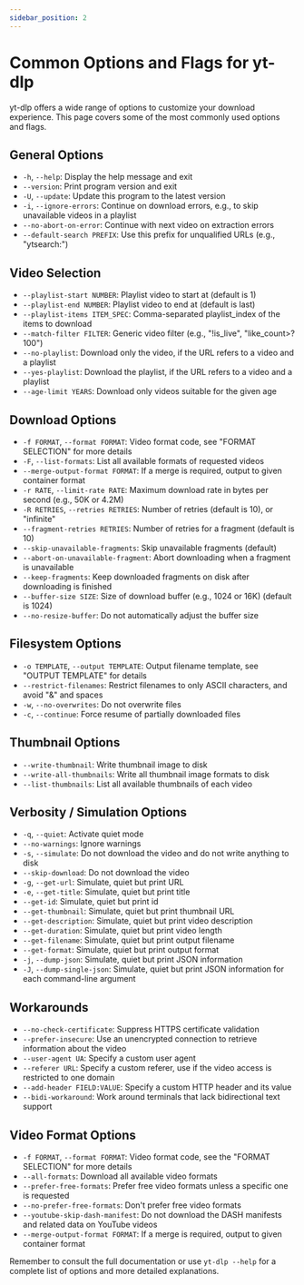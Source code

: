 ```yaml
---
sidebar_position: 2
---
```


# Common Options and Flags for yt-dlp

yt-dlp offers a wide range of options to customize your download experience. This page covers some of the most commonly used options and flags.

## General Options

- `-h`, `--help`: Display the help message and exit
- `--version`: Print program version and exit
- `-U`, `--update`: Update this program to the latest version
- `-i`, `--ignore-errors`: Continue on download errors, e.g., to skip unavailable videos in a playlist
- `--no-abort-on-error`: Continue with next video on extraction errors
- `--default-search PREFIX`: Use this prefix for unqualified URLs (e.g., "ytsearch:")

## Video Selection

- `--playlist-start NUMBER`: Playlist video to start at (default is 1)
- `--playlist-end NUMBER`: Playlist video to end at (default is last)
- `--playlist-items ITEM_SPEC`: Comma-separated playlist_index of the items to download
- `--match-filter FILTER`: Generic video filter (e.g., "!is_live", "like_count>?100")
- `--no-playlist`: Download only the video, if the URL refers to a video and a playlist
- `--yes-playlist`: Download the playlist, if the URL refers to a video and a playlist
- `--age-limit YEARS`: Download only videos suitable for the given age

## Download Options

- `-f FORMAT`, `--format FORMAT`: Video format code, see "FORMAT SELECTION" for more details
- `-F`, `--list-formats`: List all available formats of requested videos
- `--merge-output-format FORMAT`: If a merge is required, output to given container format
- `-r RATE`, `--limit-rate RATE`: Maximum download rate in bytes per second (e.g., 50K or 4.2M)
- `-R RETRIES`, `--retries RETRIES`: Number of retries (default is 10), or "infinite"
- `--fragment-retries RETRIES`: Number of retries for a fragment (default is 10)
- `--skip-unavailable-fragments`: Skip unavailable fragments (default)
- `--abort-on-unavailable-fragment`: Abort downloading when a fragment is unavailable
- `--keep-fragments`: Keep downloaded fragments on disk after downloading is finished
- `--buffer-size SIZE`: Size of download buffer (e.g., 1024 or 16K) (default is 1024)
- `--no-resize-buffer`: Do not automatically adjust the buffer size

## Filesystem Options

- `-o TEMPLATE`, `--output TEMPLATE`: Output filename template, see "OUTPUT TEMPLATE" for details
- `--restrict-filenames`: Restrict filenames to only ASCII characters, and avoid "&" and spaces
- `-w`, `--no-overwrites`: Do not overwrite files
- `-c`, `--continue`: Force resume of partially downloaded files

## Thumbnail Options

- `--write-thumbnail`: Write thumbnail image to disk
- `--write-all-thumbnails`: Write all thumbnail image formats to disk
- `--list-thumbnails`: List all available thumbnails of each video

## Verbosity / Simulation Options

- `-q`, `--quiet`: Activate quiet mode
- `--no-warnings`: Ignore warnings
- `-s`, `--simulate`: Do not download the video and do not write anything to disk
- `--skip-download`: Do not download the video
- `-g`, `--get-url`: Simulate, quiet but print URL
- `-e`, `--get-title`: Simulate, quiet but print title
- `--get-id`: Simulate, quiet but print id
- `--get-thumbnail`: Simulate, quiet but print thumbnail URL
- `--get-description`: Simulate, quiet but print video description
- `--get-duration`: Simulate, quiet but print video length
- `--get-filename`: Simulate, quiet but print output filename
- `--get-format`: Simulate, quiet but print output format
- `-j`, `--dump-json`: Simulate, quiet but print JSON information
- `-J`, `--dump-single-json`: Simulate, quiet but print JSON information for each command-line argument

## Workarounds

- `--no-check-certificate`: Suppress HTTPS certificate validation
- `--prefer-insecure`: Use an unencrypted connection to retrieve information about the video
- `--user-agent UA`: Specify a custom user agent
- `--referer URL`: Specify a custom referer, use if the video access is restricted to one domain
- `--add-header FIELD:VALUE`: Specify a custom HTTP header and its value
- `--bidi-workaround`: Work around terminals that lack bidirectional text support

## Video Format Options

- `-f FORMAT`, `--format FORMAT`: Video format code, see the "FORMAT SELECTION" for more details
- `--all-formats`: Download all available video formats
- `--prefer-free-formats`: Prefer free video formats unless a specific one is requested
- `--no-prefer-free-formats`: Don't prefer free video formats
- `--youtube-skip-dash-manifest`: Do not download the DASH manifests and related data on YouTube videos
- `--merge-output-format FORMAT`: If a merge is required, output to given container format

Remember to consult the full documentation or use `yt-dlp --help` for a complete list of options and more detailed explanations.
